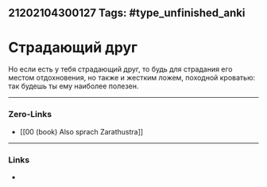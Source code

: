 21202104300127
Tags: #type_unfinished_anki
---
# Страдающий друг

Но если есть у тебя страдающий друг, то будь для страдания его местом отдохновения, но также и жестким ложем, походной кроватью: так будешь ты ему наиболее полезен.

---
### Zero-Links
- [[00 (book) Also sprach Zarathustra]]
---
### Links
-